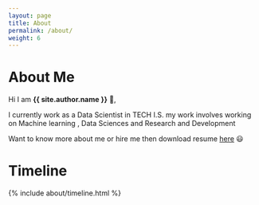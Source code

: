 ```yaml
---
layout: page
title: About
permalink: /about/
weight: 6
---
```


# **About Me**

Hi I am **{{ site.author.name }}** :wave:,<br>

I currently work as a Data Scientist in TECH I.S. my work involves working on Machine learning , Data Sciences and Research and Development <br>

Want to know more about me or hire me then download resume [here](https://github.com/Ghaiyur/ghaiyur.github.io/raw/master/assets/ghaiyur-resume.pdf) :smiley: <br>


# **Timeline**
 
<div class="row">
{% include about/timeline.html %}
</div>

